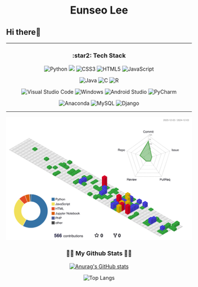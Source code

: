 <h1 align="center"> Eunseo Lee </h1>

## Hi there👋

<!--
**les0498/les0498** is a ✨ _special_ ✨ repository because its `README.md` (this file) appears on your GitHub profile.

Here are some ideas to get you started:

- 🔭 I’m currently working on ...
- 🌱 I’m currently learning ...
- 👯 I’m looking to collaborate on ...
- 🤔 I’m looking for help with ...
- 💬 Ask me about ...
- 📫 How to reach me: ...
- 😄 Pronouns: ...
- ⚡ Fun fact: ...
-->

<hr>



<div align="center">
<h3>:star2: Tech Stack</h3>

![Python](https://img.shields.io/badge/python-3670A0?style=flat-square&logo=python&logoColor=ffdd54) 
<img src="https://img.shields.io/badge/React-61DAFB?style=flat-square&logo=React&logoColor=white">
![CSS3](https://img.shields.io/badge/css3-%231572B6.svg?style=flat-square&logo=css3&logoColor=white) ![HTML5](https://img.shields.io/badge/html5-%23E34F26.svg?style=flat-square&logo=html5&logoColor=white) ![JavaScript](https://img.shields.io/badge/javascript-%23323330.svg?style=flat-square&logo=javascript&logoColor=%23F7DF1E) 

![Java](https://img.shields.io/badge/java-%23ED8B00.svg?style=flat-square&logo=openjdk&logoColor=white) 
![C](https://img.shields.io/badge/c-%2300599C.svg?style=flat-square&logo=c&logoColor=white) ![R](https://img.shields.io/badge/r-%23276DC3.svg?style=flat-square&logo=r&logoColor=white)

 ![Visual Studio Code](https://img.shields.io/badge/Visual%20Studio%20Code-0078d7.svg?style=flat-square&logo=visual-studio-code&logoColor=white)
![Windows](https://img.shields.io/badge/Windows-0078D6?style=flat-square&logo=windows&logoColor=white)
![Android Studio](https://img.shields.io/badge/Android%20Studio-3DDC84.svg?style=flat-square&logo=android-studio&logoColor=white) ![PyCharm](https://img.shields.io/badge/pycharm-143?style=flat-square&logo=pycharm&logoColor=black&color=black&labelColor=green)

![Anaconda](https://img.shields.io/badge/Anaconda-%2344A833.svg?style=flat-square&logo=anaconda&logoColor=white) 
![MySQL](https://img.shields.io/badge/mysql-%2300f.svg?style=flat-square&logo=mysql&logoColor=white)
![Django](https://img.shields.io/badge/django-%23092E20.svg?style=flat-square&logo=django&logoColor=white)


</div>
<hr>


<!-- 3D 잔디 이미지 -->
![](./profile-3d-contrib/profile-gitblock.svg)

<h3 align="center">👩‍💻 My Github Stats 👩‍💻</h3>
<div align="center">

[![Anurag's GitHub stats](https://github-readme-stats.vercel.app/api?username=les0498)](https://github.com/anuraghazra/github-readme-stats)


![Top Langs](https://github-readme-stats.vercel.app/api/top-langs/?username=les0498&layout=compact&theme=cobalt)
</div>
